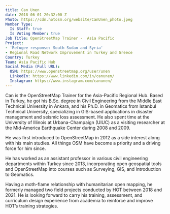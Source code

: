 ```yaml
---
title: Can Unen
date: 2018-06-01 20:32:00 Z
Photo: https://cdn.hotosm.org/website/CanUnen_photo.jpeg
Member Type:
  Is Staff: true
  Is Voting Member: true
Job Title: OpenStreetMap Trainer -  Asia Pacific
Project:
- 'Refugee response: South Sudan and Syria'
- Regional Road Network Improvement in Turkey and Greece
Country: Turkey
Team: Asia Pacific Hub
Social Media (Full URL):
  OSM: https://www.openstreetmap.org/user/unen
  LinkedIn: https://www.linkedin.com/in/canunen/
  Instagram: https://www.instagram.com/canunen/
---
```


Can is the OpenStreetMap Trainer for the Asia-Pacific Regional Hub. Based in Turkey, he got his B.Sc. degree in Civil Engineering from the Middle East Technical University in Ankara, and his Ph.D. in Geomatics from Istanbul Technical University, specializing in GIS-based applications in disaster management and seismic loss assessment. He also spent time at the University of Illinois at Urbana-Champaign (UIUC) as a visiting researcher at the Mid-America Earthquake Center during 2008 and 2009. 

He was first introduced to OpenStreetMap in 2012 as a side interest along with his main studies. All things OSM have become a priority and a driving force for him since. 

He has worked as an assistant professor in various civil engineering departments within Turkey since 2013, incorporating open geospatial tools and OpenStreetMap into courses such as Surveying, GIS, and Introduction to Geomatics. 

Having a moth-flame relationship with humanitarian open mapping, he formerly managed two field projects conducted by HOT between 2018 and 2021. He is looking forward to carry his training, assessment, and curriculum design experience from academia to reinforce and improve HOT’s training strategies.